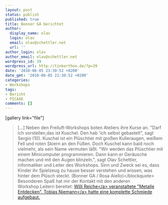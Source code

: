 ```yaml
---
layout: post
status: publish
published: true
title: Bonner GA berichtet
author:
  display_name: olav
  login: olav
  email: olav@schettler.net
  url: ''
author_login: olav
author_email: olav@schettler.net
wordpress_id: 39
wordpress_url: http://tinkerthon.de/?p=39
date: '2010-06-05 23:30:52 +0200'
date_gmt: '2010-06-05 21:30:52 +0200'
categories:
- Workshops
tags:
- Bericht
- PICAXE
comments: []
---
```

<p>[gallery link="file"]</p>
<blockquote><p>[...] Neben den Freiluft-Workshops boten Ateliers ihre Kurse an. "Darf ich vorstellen,das ist Kuschel. Den hab 'ich selbst gebastelt", sagt Sergio (10). Kuschel ist ein Pl&uuml;schtier mit gro&szlig;en Kulleraugen, wei&szlig;em Fell und roten Skiern an den F&uuml;&szlig;en. Doch Kuschel kann bald noch vielmehr, als sein Name vermuten l&auml;&szlig;t. "Wir werden das Pl&uuml;schtier mit einem Minicomputer programmieren. Dann kann er Ger&auml;usche machen und mit den Augen blinzeln.", sagt Olav Schettler, informatiker und Leiter des Workshops. Sinn und Zweck sei es, dass Kinder ihr Spielzeug zu hause besser verstehen und wissen, was hinter dem Pl&uuml;sch steckt. (Bonner GA &#47; Rosa Aiello)<&#47;blockquote><br />
Besonderen Spa&szlig; hat mir der Kontakt mit den anderen Workshop.Leitern bereitet: <a href="http:&#47;&#47;www.willi-reiche.de&#47;">Willi Reiche<&#47;a> veranstaltete "Metalle Entdecken". <a href="http:&#47;&#47;www.naturwerkstatt-hennef.de&#47;">Tobias Niemann<&#47;a> hatte eine komplette Schmiede aufgebaut.</p>
